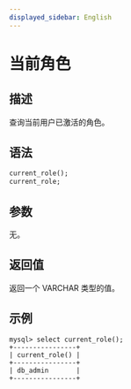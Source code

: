 ```yaml
---
displayed_sidebar: English
---
```


# 当前角色

## 描述

查询当前用户已激活的角色。

## 语法

```Haskell
current_role();
current_role;
```

## 参数

无。

## 返回值

返回一个 VARCHAR 类型的值。

## 示例

```Plain
mysql> select current_role();
+----------------+
| current_role() |
+----------------+
| db_admin       |
+----------------+
```
